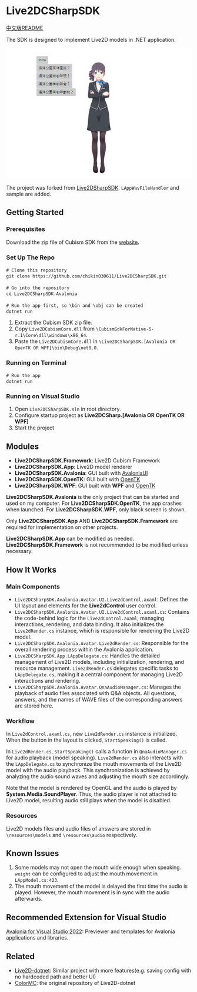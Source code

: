 # Live2DCSharpSDK

[中文版README](https://github.com/chikin030611/Live2DCSharpSDK/blob/master/README_ZH.md)

The SDK is designed to implement Live2D models in .NET application.

![demo](https://github.com/chikin030611/Live2DCSharpSDK/blob/master/image/demo.png)

The project was forked from [Live2DSharpSDK](https://github.com/Coloryr/Live2DCSharpSDK). `LAppWavFileHandler` and sample are added.

## Getting Started

### Prerequisites

Download the zip file of Cubism SDK from the [website](https://www.live2d.com/en/sdk/download/native/). 

### Set Up The Repo

    # Clone this repository
    git clone https://github.com/chikin030611/Live2DCSharpSDK.git

    # Go into the repository
    cd Live2DCSharpSDK.Avalonia
    
    # Run the app first, so \bin and \obj can be created
    dotnet run
    
1. Extract the Cubism SDK zip file.
2. Copy `Live2DCubismCore.dll` from `\CubismSdkForNative-5-r.1\Core\dll\windows\x86_64`.
3. Paste the `Live2DCubismCore.dll` in `\Live2DCSharpSDK.[Avalonia OR OpenTK OR WPF]\bin\Debug\net8.0`.

### Running on Terminal

    # Run the app
    dotnet run

### Running on Visual Studio

1. Open `Live2DCSharpSDK.sln` in root directory.
2. Configure startup project as **Live2DCSharp.[Avalonia OR OpenTK OR WPF]**
3. Start the project

## Modules

- **Live2DCSharpSDK.Framework**: Live2D Cubism Framework
- **Live2DCSharpSDK.App**: Live2D model renderer
- **Live2DCSharpSDK.Avalonia**: GUI built with [AvaloniaUI](https://avaloniaui.net/)
- **Live2DCSharpSDK.OpenTK**: GUI built with [OpenTK](https://opentk.net/)
- **Live2DCSharpSDK.WPF**: GUI built with **WPF** and [OpenTK](https://opentk.net/)

**Live2DCSharpSDK.Avalonia** is the only project that can be started and used on my computer. For **Live2DCSharpSDK.OpenTK**, the app crashes when launched. For **Live2DCSharpSDK.WPF**, only black screen is shown.

Only **Live2DCSharpSDK.App** AND **Live2DCSharpSDK.Framework** are required for implementation on other projects.

**Live2DCSharpSDK.App** can be modified as needed. **Live2DCSharpSDK.Framework** is not recommended to be modified unless necessary.

## How It Works

### Main Components

- `Live2DCSharpSDK.Avalonia.Avatar.UI.Live2dControl.axaml`: Defines the UI layout and elements for the **Live2dControl** user control.
- `Live2DCSharpSDK.Avalonia.Avatar.UI.Live2dControl.axaml.cs`: Contains the code-behind logic for the `Live2dControl.axaml`, managing interactions, rendering, and data binding. It also initializes the `Live2dRender.cs` instance, which is responsible for rendering the Live2D model.
- `Live2DCSharpSDK.Avalonia.Avatar.Live2dRender.cs`: Responsible for the overall rendering process within the Avalonia application.
- `Live2DCSharpSDK.App.LAppDelegate.cs`: Handles the detailed management of Live2D models, including initialization, rendering, and resource management. `Live2dRender.cs` delegates specific tasks to `LAppDelegate.cs`, making it a central component for managing Live2D interactions and rendering.
- `Live2DCSharpSDK.Avalonia.Avatar.QnaAudioManager.cs`: Manages the playback of audio files associated with Q&A objects. All questions, answers, and the names of WAVE files of the corresponding answers are stored here.

### Workflow

In `Live2dControl.axaml.cs`, new `Live2dRender.cs` instance is initialized. When the button in the layout is clicked, `StartSpeaking()` is called.

In `Live2dRender.cs`, `StartSpeaking()` calls a function in `QnaAudioManager.cs` for audio playback (model speaking). `Live2dRender.cs` also interacts with the `LAppDelegate.cs` to synchronize the mouth movements of the Live2D model with the audio playback. This synchronization is achieved by analyzing the audio sound waves and adjusting the mouth size accordingly.

Note that the model is rendered by OpenGL and the audio is played by **System.Media.SoundPlayer**. Thus, the audio player is not attached to Live2D model, resulting audio still plays when the model is disabled.

### Resources

Live2D models files and audio files of answers are stored in `\resources\models` and `\resources\audio` respectively.

## Known Issues

1. Some models may not open the mouth wide enough when speaking. `weight` can be configured to adjust the mouth movement in `LAppModel.cs:423`.
2. The mouth movement of the model is delayed the first time the audio is played. However, the mouth movement is in sync with the audio afterwards.

## Recommended Extension for Visual Studio

[Avalonia for Visual Studio 2022](https://marketplace.visualstudio.com/items?itemName=AvaloniaTeam.AvaloniaVS): Previewer and templates for Avalonia applications and libraries.
 
## Related

- [Live2D-dotnet](https://github.com/chikin030611/Live2D-dotnet): Similar project with more features(e.g. saving config with no hardcoded path and better UI)
- [ColorMC](https://github.com/Coloryr/ColorMC/tree/master): the original repository of Live2D-dotnet

